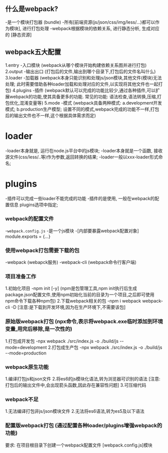 ## 什么是webpack?
  -是一个模块打包器 (bundle)
  -所有[前端资源(js/json/css/img/less/...)都可以作为模块], 进行打包处理
  -webpack根据模块的依赖关系, 进行静态分析, 生成对应的 [静态资源]

## webpack五大配置
  1.entry
    -入口模块 (webpack从哪个模块开始构建依赖关系图并进行打包)
  2.output
    -输出出口 (打包后的文件,输出到哪个目录下,打包后的文件名叫什么)
  3.loader
    -加载器 (webpack本身只能识别和处理js/json模块,其他文件(模块)无法处理; 此时需要借助各种loader加载和处理对应的文件,以实现将其他文件也一起打包)
  4.plugins
    -插件 (webpack默认可以完成的功能比较少,通过各种插件,可以扩展webpack的功能,使其具备更多的功能. 常见的功能: 语法检查,语法转换,压缩,打包优化,混淆变量等)
  5.mode
    -模式 (webpack具备两种模式: a.development开发模式; b.production生产模型; 设置不同的模式,webpack完成的功能不一样,打包后的输出文件也不一样,这个根据具体需求而定)

# loader
  -loader本身就是, 运行在node.js平台中的js模块;
  -loader本身就是一个函数, 接收源文件(css/less/..等)作为参数,返回转换的结果;
  -loader一般以xxx-loader形式命名;
# plugins
  -插件可以完成一些loader不能完成的功能
  -插件的是使用, 一般在webpack的配置信息 plugins选项中指定;

### webpack的配置文件
  -`webpack.config.js`
  -是一个js模块
  -[内部要暴露webpack配置对象]  module.exports = {...}

### 使用webpack打包需要下载的包
  -webpack (webapck服务)
  -webpack-cli  (webpack命令行客户端)

### 项目准备工作
  1.初始化项目
    -npm init [-y] (npm是包管理工具,npm init执行后生成package.json配置文件,使用npm初始化当前的目录为一个项目,之后即可使用npm命令下载各种npm包)
  2.下载webpack相关的包
    -npm i webpack webpack-cli -D  [注意:是下载到开发环境,因为在生产环境下,不需要该包]

### 原始版webpack打包 (npx命令,表示将webpack.exe临时添加到环境变量,用完后移除,是一次性的)
  1.打包成开发包
    -npx webpack ./src/index.js -o ./build/js --mode=development
  2.打包成生产包
    -npx webpack ./src/index.js -o ./build/js --mode=production


### webpack原生功能
  1.编译打包js和json文件
  2.将es6的js模块化语法,转为浏览器可识别的语法
    [注意:打包后的输出文件中,会出现箭头函数,因此存在兼容性问题]
  3.可压缩代码

### webpack不足
  1.无法编译打包非js/json模块文件
  2.无法将es6语法,转为es5及以下语法


### 配置版webpack打包 (通过配置各种loader/plugins增强webpack的功能)
  要求: 在项目根目录下创建一个webpack配置文件 [webpack.config.js]模块
  
